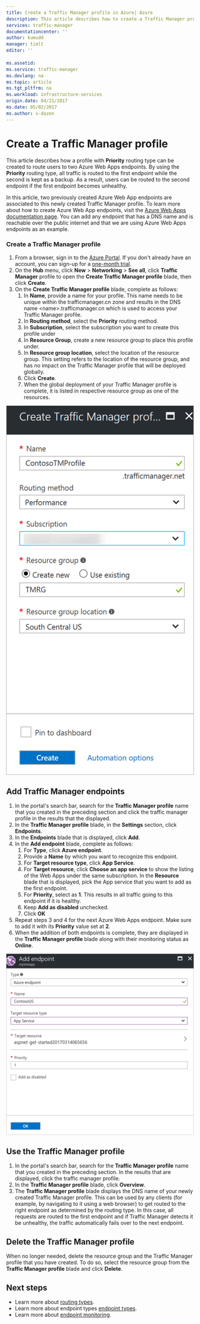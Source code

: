 ```yaml
---
title: Create a Traffic Manager profile in Azure| Azure
description: This article describes how to create a Traffic Manager profile
services: traffic-manager
documentationcenter: ''
author: kumudd
manager: timlt
editor: ''

ms.assetid:
ms.service: traffic-manager
ms.devlang: na
ms.topic: article
ms.tgt_pltfrm: na
ms.workload: infrastructure-services
origin.date: 04/21/2017
ms.date: 05/02/2017
ms.author: v-dazen
---
```


# Create a Traffic Manager profile

This article describes how a profile with **Priority** routing type can be created to route users to two Azure Web Apps endpoints. By using the **Priority** routing type, all traffic is routed to the first endpoint while the second is kept as a backup. As a result, users can be routed to the second endpoint if the first endpoint becomes unhealthy.

In this article, two previously created Azure Web App endpoints are associated to this newly created Traffic Manager profile. To learn more about how to create Azure Web App endpoints, visit the [Azure Web Apps documentation page](/app-service-web/). You can add any endpoint that has a DNS name and is reachable over the public internet and that we are using Azure Web Apps endpoints as an example.

### Create a Traffic Manager profile
1. From a browser, sign in to the [Azure Portal](http://portal.azure.cn). If you don't already have an account, you can sign-up for a [one-month trial](https://www.azure.cn/pricing/1rmb-trial/). 
2. On the **Hub** menu, click **New** > **Networking** > **See all**, click **Traffic Manager** profile to open the **Create Traffic Manager profile** blade, then click **Create**.
3. On the **Create Traffic Manager profile** blade, complete as follows:
    1. In **Name**, provide a name for your profile. This name needs to be unique within the trafficmanager.cn zone and results in the DNS name \<name\>.trafficmanager.cn which is used to access your Traffic Manager profile.
    2. In **Routing method**, select the **Priority** routing method.
    3. In **Subscription**, select the subscription you want to create this profile under
    4. In **Resource Group**, create a new resource group to place this profile under.
    5. In **Resource group location**, select the location of the resource group. This setting refers to the location of the resource group, and has no impact on the Traffic Manager profile that will be deployed globally.
    6. Click **Create**.
    7. When the global deployment of your Traffic Manager profile is complete, it is listed in respective resource group as one of the resources.

![Create a Traffic Manager profile](./media/traffic-manager-create-profile/Create-traffic-manager-profile.png)

## Add Traffic Manager endpoints

1. In the portal's search bar, search for the **Traffic Manager profile** name that you created in the preceding section and click the traffic manager profile in the results that the displayed.
2. In the **Traffic Manager profile** blade, in the **Settings** section, click **Endpoints**.
3. In the **Endpoints** blade that is displayed, click **Add**.
4. In the **Add endpoint** blade, complete as follows:
    1. For **Type**, click **Azure endpoint**.
    2. Provide a **Name** by which you want to recognize this endpoint.
    3. For **Target resource type**, click **App Service**.
    4. For **Target resource**, click **Choose an app service** to show the listing of the Web Apps under the same subscription. In the **Resource** blade that is displayed, pick the App service that you want to add as the first endpoint.
    5. For **Priority**, select as **1**. This results in all traffic going to this endpoint if it is healthy.
    6. Keep **Add as disabled** unchecked.
    7. Click **OK**
5.	Repeat steps 3 and 4 for the next Azure Web Apps endpoint. Make sure to add it with its **Priority** value set at **2**.
6.	When the addition of both endpoints is complete, they are displayed in the **Traffic Manager profile** blade along with their monitoring status as **Online**.

![Add a Traffic Manager endpoint](./media/traffic-manager-create-profile/add-traffic-manager-endpoint.png)

## Use the Traffic Manager profile
1.	In the portal's search bar, search for the **Traffic Manager profile** name that you created in the preceding section. In the results that are displayed, click the traffic manager profile.
2. In the **Traffic Manager profile** blade, click **Overview**.
3. The **Traffic Manager profile** blade displays the DNS name of your newly created Traffic Manager profile. This can be used by any clients (for example, by navigating to it using a web browser) to get routed to the right endpoint as determined by the routing type. In this case, all requests are routed to the first endpoint and if Traffic Manager detects it be unhealthy, the traffic automatically fails over to the next endpoint.

## Delete the Traffic Manager profile
When no longer needed, delete the resource group and the Traffic Manager profile that you have created. To do so, select the resource group from the **Traffic Manager profile** blade and click **Delete**.

## Next steps

- Learn more about [routing types](traffic-manager-routing-methods.md).
- Learn more about endpoint types [endpoint types](traffic-manager-endpoint-types.md).
- Learn more about [endpoint monitoring](traffic-manager-monitoring.md).
